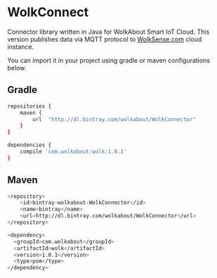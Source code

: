# WolkConnect

Connector library written in Java for WolkAbout Smart IoT Cloud.
This version publishes data via MQTT protocol to [WolkSense.com](https://wolksense.com/) cloud instance.

You can import it in your project using gradle or maven configurations below.

Gradle
------

```sh
repositories {
    maven {
        url  "http://dl.bintray.com/wolkabout/WolkConnector"
    }
}

dependencies {
    compile 'com.wolkabout:wolk:1.0.1'
}
```
Maven
-----
```sh
<repository>
    <id>bintray-wolkabout-WolkConnector</id>
    <name>bintray</name>
    <url>http://dl.bintray.com/wolkabout/WolkConnector</url>
</repository>

<dependency>
  <groupId>com.wolkabout</groupId>
  <artifactId>wolk</artifactId>
  <version>1.0.1</version>
  <type>pom</type>
</dependency>
```